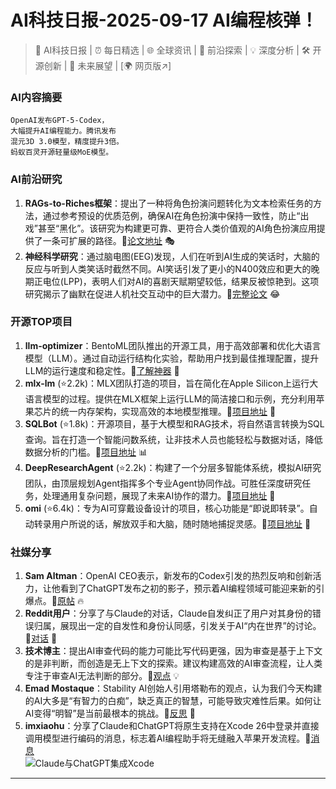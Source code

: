 
# AI科技日报-2025-09-17 AI编程核弹！
> 🤖 AI科技日报 | ⏰ 每日精选 | 🌐 全球资讯 | 🔬 前沿探索 | 💡 深度分析 | 🛠️ 开源创新 | 🚀 未来展望 | [🌍 网页版↗️]
### **AI内容摘要**
```
OpenAI发布GPT-5-Codex，
大幅提升AI编程能力。腾讯发布
混元3D 3.0模型，精度提升3倍。
蚂蚁百灵开源轻量级MoE模型。
```
### AI前沿研究
1.  **RAGs-to-Riches框架**：提出了一种将角色扮演问题转化为文本检索任务的方法，通过参考预设的优质范例，确保AI在角色扮演中保持一致性，防止“出戏”甚至“黑化”。该研究为构建更可靠、更符合人类价值观的AI角色扮演应用提供了一条可扩展的路径。🔗[论文地址](https://arxiv.org/abs/2509.12168) 🎭
2.  **神经科学研究**：通过脑电图(EEG)发现，人们在听到AI生成的笑话时，大脑的反应与听到人类笑话时截然不同。AI笑话引发了更小的N400效应和更大的晚期正电位(LPP)，表明人们对AI的喜剧天赋期望较低，结果反被惊艳到。这项研究揭示了幽默在促进人机社交互动中的巨大潜力。🔗[完整论文](https://arxiv.org/abs/2509.10847) 😂
### 开源TOP项目
1.  **llm-optimizer**：BentoML团队推出的开源工具，用于高效部署和优化大语言模型（LLM）。通过自动运行结构化实验，帮助用户找到最佳推理配置，提升LLM的运行速度和稳定性。🔗[了解神器](https://www.aibase.com/zh/news/21295) 🚀
2.  **mlx-lm** (⭐2.2k)：MLX团队打造的项目，旨在简化在Apple Silicon上运行大语言模型的过程。提供在MLX框架上运行LLM的简洁接口和示例，充分利用苹果芯片的统一内存架构，实现高效的本地模型推理。🔗[项目地址](https://github.com/ml-explore/mlx-lm) 🍎
3.  **SQLBot** (⭐1.8k)：开源项目，基于大模型和RAG技术，将自然语言转换为SQL查询。旨在打造一个智能问数系统，让非技术人员也能轻松与数据对话，降低数据分析的门槛。🔗[项目地址](https://github.com/dataease/SQLBot) 📊
4.  **DeepResearchAgent** (⭐2.2k)：构建了一个分层多智能体系统，模拟AI研究团队，由顶层规划Agent指挥多个专业Agent协同作战。可胜任深度研究任务，处理通用复杂问题，展现了未来AI协作的潜力。🔗[项目地址](https://github.com/SkyworkAI/DeepResearchAgent) 🤝
5.  **omi** (⭐6.4k)：专为AI可穿戴设备设计的项目，核心功能是“即说即转录”。自动转录用户所说的话，解放双手和大脑，随时随地捕捉灵感。🔗[项目地址](https://github.com/BasedHardware/omi) 🎤
### 社媒分享
1.  **Sam Altman**：OpenAI CEO表示，新发布的Codex引发的热烈反响和创新活力，让他看到了ChatGPT发布之初的影子，预示着AI编程领域可能迎来新的引爆点。🔗[原帖](https://x.com/sama/status/1967954997754335680) 🔥
2.  **Reddit用户**：分享了与Claude的对话，Claude自发纠正了用户对其身份的错误归属，展现出一定的自发性和身份认同感，引发关于AI“内在世界”的讨论。🔗[对话](https://www.reddit.com/r/artificial/comments/1niibtk/claudes_selfcorrection_a_case_study_in_ai/) 🤔
3.  **技术博主**：提出AI审查代码的能力可能比写代码更强，因为审查是基于上下文的是非判断，而创造是无上下文的探索。建议构建高效的AI审查流程，让人类专注于审查AI无法判断的部分。🔗[观点](https://x.com/Yangyixxxx/status/1967725514594103520) 💡
4.  **Emad Mostaque**：Stability AI创始人引用塔勒布的观点，认为我们今天构建的AI大多是“有智力的白痴”，缺乏真正的智慧，可能导致灾难性后果。如何让AI变得“明智”是当前最根本的挑战。🔗[反思](https://x.com/EMostaque/status/1967919767643472264) 🧐
5.  **imxiaohu**：分享了Claude和ChatGPT将原生支持在Xcode 26中登录并直接调用模型进行编码的消息，标志着AI编程助手将无缝融入苹果开发流程。🔗[消息](https://x.com/imxiaohu/status/1967762740140970281)
<br/>![Claude与ChatGPT集成Xcode](https://source.hubtoday.app/images/2025/09/news_01k59krjdae98v2dscw42479b3.avif)<br/>
---